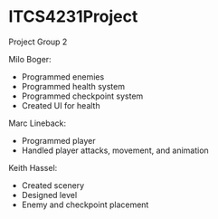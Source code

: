 # ITCS4231Project

Project Group 2

Milo Boger:
- Programmed enemies
- Programmed health system
- Programmed checkpoint system
- Created UI for health

Marc Lineback:
- Programmed player
- Handled player attacks, movement, and animation

Keith Hassel:
- Created scenery
- Designed level
- Enemy and checkpoint placement
